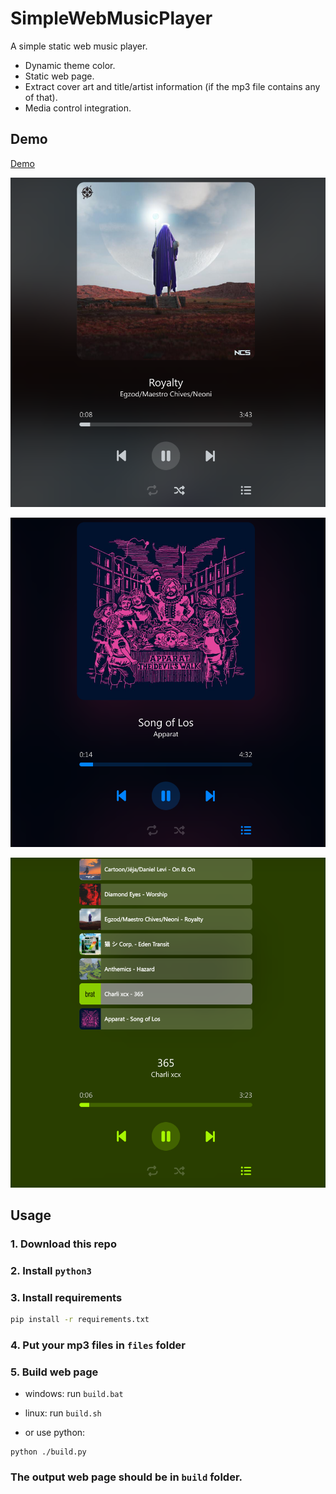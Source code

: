 # SimpleWebMusicPlayer

A simple static web music player.

- Dynamic theme color.
- Static web page.
- Extract cover art and title/artist information (if the mp3 file contains any of that).
- Media control integration.

## Demo

[Demo](https://cf.derg.cc)

![](res/sample3.png)

![](res/sample1.png)

![](res/sample2.png)

## Usage

### 1. Download this repo

### 2. Install `python3`

### 3. Install requirements

```bash
pip install -r requirements.txt
```

### 4. Put your mp3 files in `files` folder

### 5. Build web page

- windows: run `build.bat`

- linux: run `build.sh`

- or use python:
```
python ./build.py
```


### The output web page should be in `build` folder.

